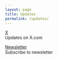 ```yaml
---
layout: page
title: Updates
permalink: /updates/
---
```



[X](https://x.com/linkd)
<br>
Updates on X.com

[Newsletter](https://link.substack.com)
<br>
Subscribe to newsletter 
